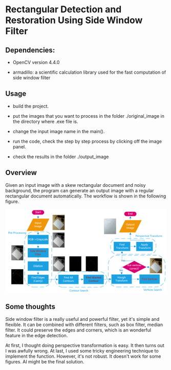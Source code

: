 # Rectangular Detection and Restoration Using Side Window Filter

## Dependencies:

- OpenCV version 4.4.0

- armadillo: a scientific calculation library used for the fast computation of side window filter

## Usage

- build the project.

- put the images that you want to process in the folder ./original_image in the directory where .exe file is.

- change the input image name in the main().

- run the code, check the step by step process by clicking off the image panel.

- check the results in the folder ./output_image


## Overview

Given an input image with a skew rectangular document and noisy background, the program can generate an output image with a regular rectangular document automatically. The workflow is shown in the following figure.

![workflow](workflow.png)

## Some thoughts

Side window filter is a really useful and powerful filter, yet it's simple and flexible. It can be combined with different filters, such as box filter, median filter. It could preserve the edges and corners, which is an wonderful feature in the edge detection. 

At first, I thought doing perspective transformation is easy. It then turns out I was awfully wrong. At last, I used some tricky engineering technique to implement the function. However, it's not robust. It doesn't work for some figures. AI might be the final solution.
